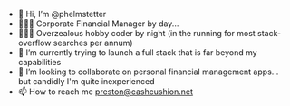 - 👋 Hi, I’m @phelmstetter
- 👨🏻‍💼 Corporate Financial Manager by day...
- 🧛🏼‍♂️ Overzealous hobby coder by night (in the running for most stack-overflow searches per annum)
- 🌱 I’m currently trying to launch a full stack that is far beyond my capabilities
- 💞️ I’m looking to collaborate on personal financial management apps... but candidly I'm quite inexperienced
- 📫 How to reach me preston@cashcushion.net

<!---
phelmstetter/phelmstetter is a ✨ special ✨ repository because its `README.md` (this file) appears on your GitHub profile.
You can click the Preview link to take a look at your changes.
--->
